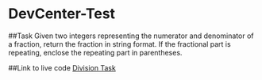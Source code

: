 # DevCenter-Test

##Task
Given two integers representing the numerator and denominator of a fraction, return the fraction in string format.
If the fractional part is repeating, enclose the repeating part in parentheses.


##Link to live code
[Division Task](https://repl.it/DxsW/5)
